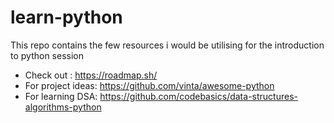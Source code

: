 # learn-python

This repo contains the few resources i would be utilising for the introduction to python session


- Check out : https://roadmap.sh/
- For project ideas: https://github.com/vinta/awesome-python
- For learning DSA: https://github.com/codebasics/data-structures-algorithms-python
